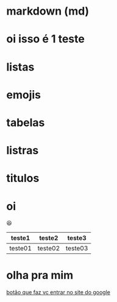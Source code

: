 # markdown (md)
# oi isso é 1 teste
 
  <h1>listas<h1>
 
  # emojis
 
   # tabelas
 
  # listras
 
 # titulos
# oi

:laughing:
 
 
 
 

teste1|teste2|teste3
---|---|---
teste01|teste02|teste03

<h1>olha pra mim</h1
 
 [botão que faz vc entrar no site do google](http://www.google.com/search)
